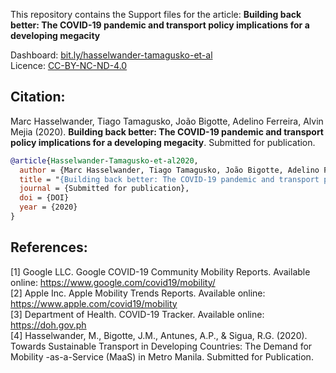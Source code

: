 This repository contains the Support files for the article: **Building back better: The COVID-19 pandemic and transport policy implications for a developing megacity**

Dashboard: [bit.ly/hasselwander-tamagusko-et-al](https://bit.ly/hasselwander-tamagusko-et-al)  
Licence: [CC-BY-NC-ND-4.0](https://creativecommons.org/licenses/by-nc-nd/4.0/)
<!-- Paper: [https://arxiv.org/LINK](https://arxiv.org/LINK) -->

## Citation:
Marc Hasselwander, Tiago Tamagusko, João Bigotte, Adelino Ferreira, Alvin Mejia (2020). **Building back better: The COVID-19 pandemic and transport policy implications for a developing megacity**. Submitted for publication.
```bibtex
@article{Hasselwander-Tamagusko-et-al2020,
  author = {Marc Hasselwander, Tiago Tamagusko, João Bigotte, Adelino Ferreira, Alvin Mejia},
  title = "{Building back better: The COVID-19 pandemic and transport poli-cy implications for a developing megacity}",
  journal = {Submitted for publication},
  doi = {DOI}
  year = {2020}
}
```
## References:
[1] Google LLC. Google COVID-19 Community Mobility Reports. Available online: https://www.google.com/covid19/mobility/  
[2] Apple Inc. Apple Mobility Trends Reports. Available online: https://www.apple.com/covid19/mobility  
[3] Department of Health. COVID-19 Tracker. Available online: https://doh.gov.ph  
[4] Hasselwander, M., Bigotte, J.M., Antunes, A.P., & Sigua, R.G. (2020). Towards Sustainable Transport in Developing Countries: The Demand for Mobility -as-a-Service (MaaS) in Metro Manila. Submitted for Publication.  
